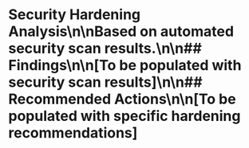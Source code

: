 # Security Hardening Analysis\n\nBased on automated security scan results.\n\n## Findings\n\n[To be populated with security scan results]\n\n## Recommended Actions\n\n[To be populated with specific hardening recommendations]